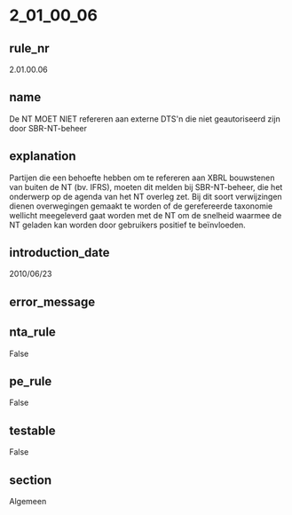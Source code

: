 # 2_01_00_06

## rule_nr
2.01.00.06

## name
De NT MOET NIET refereren aan externe DTS'n die niet geautoriseerd zijn door SBR-NT-beheer

## explanation
Partijen die een behoefte hebben om te refereren aan XBRL bouwstenen van buiten de NT (bv. IFRS), moeten dit melden bij SBR-NT-beheer, die het onderwerp op de agenda van het NT overleg zet. Bij dit soort verwijzingen dienen overwegingen gemaakt te worden of de gerefereerde taxonomie wellicht meegeleverd gaat worden met de NT om de snelheid waarmee de NT geladen kan worden door gebruikers positief te beïnvloeden.

## introduction_date
2010/06/23

## error_message


## nta_rule
False

## pe_rule
False

## testable
False

## section
Algemeen

